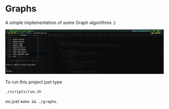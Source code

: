 # Graphs

A simple implementation of some Graph algorithms :)

![Graphs](./screenshots/graphs.png)

To run this project just type

```bash
./scripts/run.sh
```

ou just `make && ./graphs`.